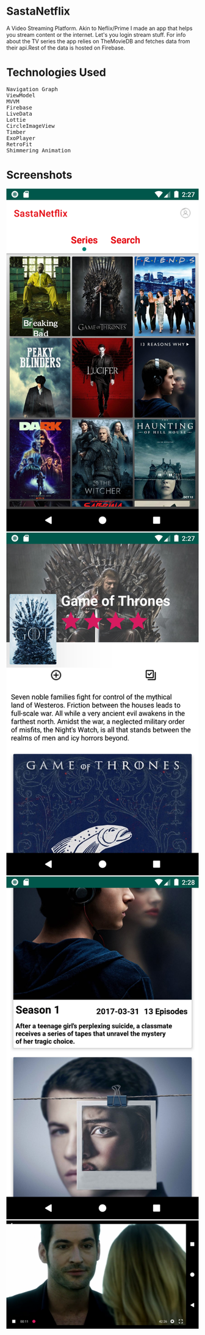 # SastaNetflix
A Video Streaming Platform. Akin to Neflix/Prime I made an app that helps you stream content or the internet. Let's you login stream stuff. For info about the TV series the app relies on TheMovieDB and fetches data from their api.Rest of the data is hosted on Firebase.
# Technologies Used
<pre>
Navigation Graph
ViewModel
MVVM
Firebase
LiveData
Lottie
CircleImageView
Timber
ExoPlayer
RetroFit
Shimmering Animation
</pre>
# Screenshots
![Alt text](/screenshot/mainview.png?raw=true "Optional Title")
![Alt text](/screenshot/seriesdetailed.png?raw=true "Optional Title")
![Alt text](/screenshot/seasonspreview.png?raw=true "Optional Title")
![Alt text](/screenshot/mainplayer.png?raw=true "Optional Title")
